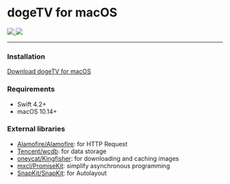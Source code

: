 # dogeTV for macOS

<div>
  <a href="https://github.com/popeyelau/dogeTV_macOS/releases">
    <a href="https://github.com/popeyelau/dogeTV_macOS/releases">
    <img src="https://img.shields.io/github/release/popeyelau/dogeTV_macOS.svg?style=flat-square" />
  </a>
    <a href="https://github.com/popeyelau/dogeTV_macOS/issues">
    <img src="https://img.shields.io/github/issues-raw/popeyelau/dogeTV_macOS.svg?style=flat-square" />
  </a>
</div>

---

### Installation
[Download dogeTV for macOS](https://github.com/popeyelau/dogeTV_macOS/releases)

### Requirements
- Swift 4.2+
- macOS 10.14+


### External libraries
- [Alamofire/Alamofire](https://github.com/Alamofire/Alamofire): for HTTP Request
- [Tencent/wcdb](https://github.com/Tencent/wcdb): for data storage
- [onevcat/Kingfisher](https://github.com/onevcat/Kingfisher): for downloading and caching images
- [mxcl/PromiseKit](https://github.com/mxcl/PromiseKit): simplify asynchronous programming
- [SnapKit/SnapKit](https://github.com/SnapKit/SnapKit): for Autolayout

